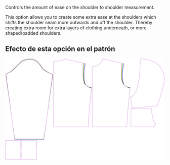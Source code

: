 
Controls the amount of ease on the shoulder to shoulder measurement.

This option allows you to create some extra ease at the shoulders which shifts the shoulder seam more outwards and off the shoulder. Thereby creating extra room for extra layers of clothing underneath, or more shaped/padded shoulders.


## Efecto de esta opción en el patrón
![This image shows the effect of this option by superimposing several variants that have a different value for this option](huey_shoulderease_sample.svg "Effect of this option on the pattern")
